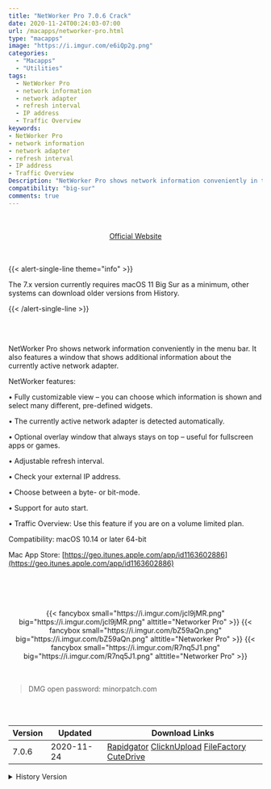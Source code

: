 ```yaml
---
title: "NetWorker Pro 7.0.6 Crack"
date: 2020-11-24T00:24:03-07:00
url: /macapps/networker-pro.html
type: "macapps"
image: "https://i.imgur.com/e6iQp2g.png"
categories:
  - "Macapps"
  - "Utilities"
tags:
  - NetWorker Pro
  - network information
  - network adapter
  - refresh interval
  - IP address
  - Traffic Overview
keywords:
- NetWorker Pro
- network information
- network adapter
- refresh interval
- IP address
- Traffic Overview
Description: "NetWorker Pro shows network information conveniently in the menu bar. It also features a window that shows additional information about the currently active network adapter"
compatibility: "big-sur"
comments: true
---
```


<br/>
<br/>
<center>
<a href="https://geo.itunes.apple.com/app/id1163602886" target="blank"><div class="border px-4 border-blue-500 rounded-lg transition duration-500 
    ease-in-out w-48 text-lg text-blue-500 text-center hover:bg-blue-500 hover:text-white">
  Official Website 
</div></a>
</center>
<br/>
<br/>

{{< alert-single-line theme="info" >}}

The 7.x version currently requires macOS 11 Big Sur as a minimum, other systems can download older versions from History.

{{< /alert-single-line >}}

<br/>
<br/>

NetWorker Pro shows network information conveniently in the menu bar. It also features a window that shows additional information about the currently active network adapter.

NetWorker features:

• Fully customizable view – you can choose which information is shown and select many different, pre-defined widgets.

• The currently active network adapter is detected automatically.

• Optional overlay window that always stays on top – useful for fullscreen apps or games.

• Adjustable refresh interval.

• Check your external IP address.

• Choose between a byte- or bit-mode.

• Support for auto start.

• Traffic Overview: Use this feature if you are on a volume limited plan.



Compatibility: macOS 10.14 or later 64-bit

Mac App Store: [https://geo.itunes.apple.com/app/id1163602886](https://geo.itunes.apple.com/app/id1163602886)

<br/>
<br/>
<script async src="https://pagead2.googlesyndication.com/pagead/js/adsbygoogle.js"></script>
<ins class="adsbygoogle"
     style="display:block; text-align:center;"
     data-ad-layout="in-article"
     data-ad-format="fluid"
     data-ad-client="ca-pub-8746275014476192"
     data-ad-slot="5144997159"></ins>
<script>
     (adsbygoogle = window.adsbygoogle || []).push({});
</script>
<br/>
<br/>


<center>

<div class="w-full grid grid-cols-3 flex gap-2">
{{< fancybox small="https://i.imgur.com/jcl9jMR.png" big="https://i.imgur.com/jcl9jMR.png" alttitle="Networker Pro" >}}
{{< fancybox small="https://i.imgur.com/bZ59aQn.png" big="https://i.imgur.com/bZ59aQn.png" alttitle="Networker Pro" >}}
{{< fancybox small="https://i.imgur.com/R7nq5J1.png" big="https://i.imgur.com/R7nq5J1.png" alttitle="Networker Pro" >}}
</div>

</center>

<br/>
<br/>


> DMG open password: minorpatch.com

<br/>

<br/>
<div id="history_version" class="history_version">

| Version | Updated | Download Links |
| ---- | ---- | ---- |
| 7.0.6 | 2020-11-24 | [Rapidgator](https://ouo.io/AZ5GdP)   [ClicknUpload](https://ouo.io/609rIK)   [FileFactory](https://ouo.io/jUhRnj)   [CuteDrive](https://ouo.io/YKOMQ2) |
<details>
<summary>History Version</summary>

| Version | Updated | Download Links |
| ---- | ---- | ---- |
| 7.0.4 | 2020-11-21 | [Rapidgator](https://ouo.io/3a88VV)   [ClicknUpload](https://ouo.io/9kWUv3)   [FileFactory](https://ouo.io/gaL7hB)   [CuteDrive](https://ouo.io/MnPe6E) |
| 7.0.3 | 2020-11-19 | [Rapidgator](https://ouo.io/4xp81Q)   [ClicknUpload](https://ouo.io/P4HJcWg)   [FileFactory](https://ouo.io/Cf94vY)   [CuteDrive](https://ouo.io/mxR1eq) |
| 6.2.1 | 2020-03-24 | [UsersCloud](https://ouo.io/l8E6So)   [ClicknUpload](https://ouo.io/FsvS2D)   [FileFactory](https://ouo.io/4RL9iw)   [CuteDrive](https://ouo.io/n3nLDaV) |
</details>

</div>
